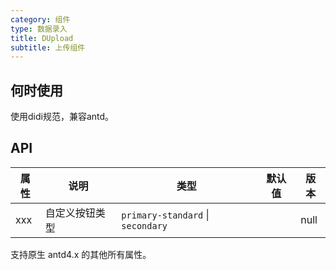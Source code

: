 ```yaml
---
category: 组件
type: 数据录入
title: DUpload
subtitle: 上传组件
---
```


## 何时使用
 
使用didi规范，兼容antd。

## API

| 属性 | 说明 | 类型 | 默认值 | 版本 |
| --- | --- | --- | --- | --- |
| xxx | 自定义按钮类型 | `primary-standard` \| `secondary` | | null |  |


支持原生 antd4.x 的其他所有属性。


